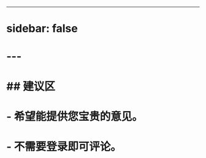 ---
# sidebar: false
# ---

# ## 建议区

# - 希望能提供您宝贵的意见。
# - 不需要登录即可评论。
#   <!-- <Vssue></Vssue> -->
#   <gd-comment></gd-comment>
